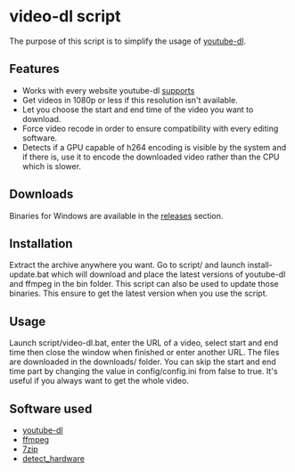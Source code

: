 # video-dl script

The purpose of this script is to simplify the usage of [youtube-dl](https://github.com/ytdl-org/youtube-dl).
## Features

* Works with every website youtube-dl [supports](https://ytdl-org.github.io/youtube-dl/supportedsites.html)
* Get videos in 1080p or less if this resolution isn't available.
* Let you choose the start and end time of the video you want to download.
* Force video recode in order to ensure compatibility with every editing software.
* Detects if a GPU capable of h264 encoding is visible by the system and if there is, use it to encode the downloaded video rather than the CPU which is slower.
## Downloads

Binaries for Windows are available in the [releases](https://github.com/Kenshin9977/VGCAT/releases) section.
## Installation

Extract the archive anywhere you want.
Go to script/ and launch install-update.bat which will download and place the latest versions of youtube-dl and ffmpeg in the bin folder. This script can also be used to update those binaries. This ensure to get the latest version when you use the script.
## Usage

Launch script/video-dl.bat, enter the URL of a video, select start and end time then close the window when finished or enter another URL. The files are downloaded in the downloads/ folder.
You can skip the start and end time part by changing the value in config/config.ini from false to true. It's useful if you always want to get the whole video.
## Software used

* [youtube-dl](https://github.com/ytdl-org/youtube-dl)
* [ffmpeg](https://github.com/FFmpeg/FFmpeg)
* [7zip](https://www.7-zip.org/download.html)
* [detect_hardware](https://github.com/Kenshin9977/Detect_hardware)
